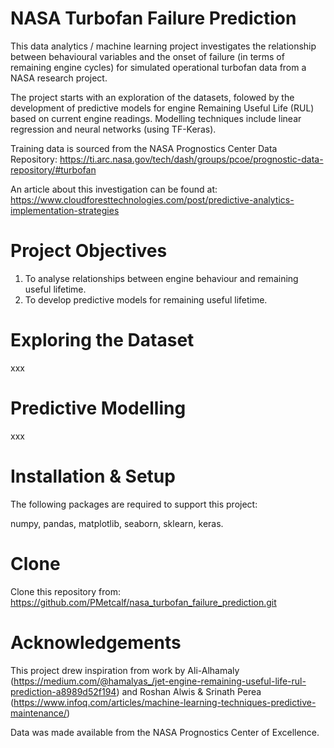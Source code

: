 # NASA Turbofan Failure Prediction

This data analytics / machine learning project investigates the relationship between behavioural variables and the onset of failure (in terms of remaining engine cycles) for simulated operational turbofan data from a NASA research project. 

The project starts with an exploration of the datasets, folowed by the development of predictive models for engine Remaining Useful Life (RUL) based on current engine readings. Modelling techniques include linear regression and neural networks (using TF-Keras).

Training data is sourced from the NASA Prognostics Center Data Repository: https://ti.arc.nasa.gov/tech/dash/groups/pcoe/prognostic-data-repository/#turbofan

An article about this investigation can be found at: https://www.cloudforesttechnologies.com/post/predictive-analytics-implementation-strategies

# Project Objectives

1. To analyse relationships between engine behaviour and remaining useful lifetime.
2. To develop predictive models for remaining useful lifetime.

# Exploring the Dataset

xxx

# Predictive Modelling

xxx

# Installation & Setup

The following packages are required to support this project:

numpy, pandas, matplotlib, seaborn, sklearn, keras.

# Clone

Clone this repository from: https://github.com/PMetcalf/nasa_turbofan_failure_prediction.git

# Acknowledgements

This project drew inspiration from work by Ali-Alhamaly (https://medium.com/@hamalyas_/jet-engine-remaining-useful-life-rul-prediction-a8989d52f194) and Roshan Alwis & Srinath Perea (https://www.infoq.com/articles/machine-learning-techniques-predictive-maintenance/)

Data was made available from the NASA Prognostics Center of Excellence.

